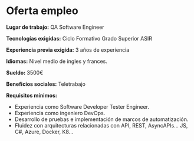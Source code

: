 # Oferta empleo

**Lugar de trabajo:** QA Software Engineer

**Tecnologías exigidas:** Ciclo Formativo Grado Superior ASIR

**Experiencia previa exigida:** 3 años de experiencia	 

**Idiomas:** Nivel medio de ingles y frances.

**Sueldo:** 3500€

**Beneficios sociales:** Teletrabajo

**Requisitos mínimos:**
- Experiencia como Software Developer Tester Engineer.
- Experiencia como ingeniero DevOps.
- Desarrollo de pruebas e implementación de marcos de automatización.
- Fluidez con arquitecturas relacionadas con API, REST, AsyncAPIs...
JS, C#, Azure, Docker, K8...
